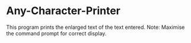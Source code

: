 # Any-Character-Printer
This program prints the enlarged text of the text entered.
Note: Maximise the command prompt for correct display.
